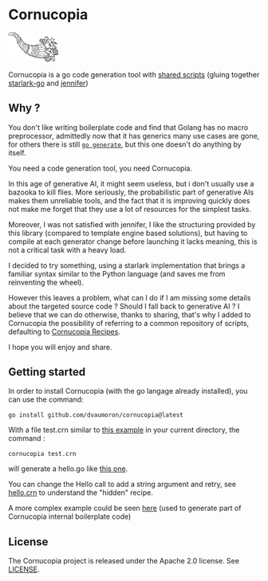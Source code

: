 # Cornucopia

<img src="https://github.com/dvaumoron/cornucopia/raw/main/logo/cornucopialogo.png" width="100">

Cornucopia is a go code generation tool with [shared scripts](https://github.com/dvaumoron/cornucopiarecipes) (gluing together [starlark-go](https://pkg.go.dev/go.starlark.net/starlark) and [jennifer](https://pkg.go.dev/github.com/dave/jennifer))

## Why ?

You don't like writing boilerplate code and find that Golang has no macro preprocessor, admittedly now that it has generics many use cases are gone, for others there is still [`go generate`](https://go.dev/blog/generate), but this one doesn't do anything by itself.

You need a code generation tool, you need Cornucopia.

In this age of generative AI, it might seem useless, but i don't usually use a bazooka to kill flies. More seriously, the probabilistic part of generative AIs makes them unreliable tools, and the fact that it is improving quickly does not make me forget that they use a lot of resources for the simplest tasks.

Moreover, I was not satisfied with jennifer, I like the structuring provided by this library (compared to template engine based solutions), but having to compile at each generator change before launching it lacks meaning, this is not a critical task with a heavy load.

I decided to try something, using a starlark implementation that brings a familiar syntax similar to the Python language (and saves me from reinventing the wheel).

However this leaves a problem, what can I do if I am missing some details about the targeted source code ? Should I fall back to generative AI ? I believe that we can do otherwise, thanks to sharing, that's why I added to Cornucopia the possibility of referring to a common repository of scripts, defaulting to [Cornucopia Recipes](https://github.com/dvaumoron/cornucopiarecipes).

I hope you will enjoy and share.

## Getting started

In order to install Cornucopia (with the go langage already installed), you can use the command:

    go install github.com/dvaumoron/cornucopia@latest

With a file test.crn similar to [this example](examples/test.crn) in your current directory, the command :

    cornucopia test.crn

will generate a hello.go like [this one](examples/hello.go).

You can change the Hello call to add a string argument and retry, see [hello.crn](https://github.com/dvaumoron/cornucopiarecipes/blob/main/hello.crn) to understand the "hidden" recipe.

A more complex example could be seen [here](glu/self.crn) (used to generate part of Cornucopia internal boilerplate code)

## License

The Cornucopia project is released under the Apache 2.0 license. See [LICENSE](LICENSE).
